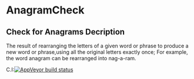 # AnagramCheck
Check for Anagrams
Decription
--------------------------
The result of rearranging the letters of a given word or phrase to produce a new word or phrase,using all the original letters exactly once; 
For example, the word anagram can be rearranged into nag-a-ram.

C.I:[![AppVeyor build status](https://ci.appveyor.com/api/projects/status/github/rajendra-rpavankumar/anagramcheck??branch=master&svg=true)](https://ci.appveyor.com/project/rajendra-rpavankumar/anagramcheck/branch/master)
